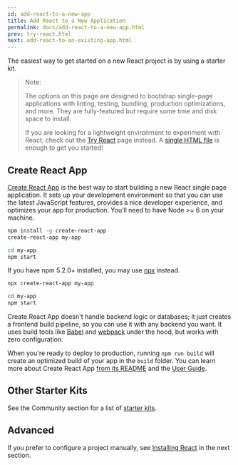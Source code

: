 ```yaml
---
id: add-react-to-a-new-app
title: Add React to a New Application
permalink: docs/add-react-to-a-new-app.html
prev: try-react.html
next: add-react-to-an-existing-app.html
---
```


The easiest way to get started on a new React project is by using a starter kit.

> Note:
> 
> The options on this page are designed to bootstrap single-page applications with linting, testing, bundling, production optimizations, and more. They are fully-featured but require some time and disk space to install.
>
> If you are looking for a lightweight environment to experiment with React, check out the [Try React](/docs/try-react.html) page instead. A [single HTML file](https://raw.githubusercontent.com/reactjs/reactjs.org/master/static/html/single-file-example.html) is enough to get you started!

## Create React App

[Create React App](http://github.com/facebookincubator/create-react-app) is the best way to start building a new React single page application. It sets up your development environment so that you can use the latest JavaScript features, provides a nice developer experience, and optimizes your app for production. You’ll need to have Node >= 6 on your machine.

```bash
npm install -g create-react-app
create-react-app my-app

cd my-app
npm start
```

If you have npm 5.2.0+ installed, you may use [npx](https://www.npmjs.com/package/npx) instead.

```bash
npx create-react-app my-app

cd my-app
npm start
```

Create React App doesn't handle backend logic or databases; it just creates a frontend build pipeline, so you can use it with any backend you want. It uses build tools like [Babel](http://babeljs.io/) and [webpack](https://webpack.js.org/) under the hood, but works with zero configuration.

When you're ready to deploy to production, running `npm run build` will create an optimized build of your app in the `build` folder. You can learn more about Create React App [from its README](https://github.com/facebookincubator/create-react-app#create-react-app-) and the [User Guide](https://github.com/facebookincubator/create-react-app/blob/master/packages/react-scripts/template/README.md#table-of-contents).

## Other Starter Kits

See the Community section for a list of [starter kits](/community/starter-kits.html).

## Advanced

If you prefer to configure a project manually, see [Installing React](/docs/add-react-to-an-existing-app.html#installing-react) in the next section.
